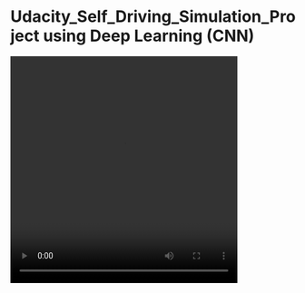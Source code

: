 # Udacity_Self_Driving_Simulation_Project using Deep Learning (CNN)

<video height="400px" width="400px" src="https://j.gifs.com/r8zLL4.gif"/>

<img src="https://j.gifs.com/r8zLL4.gif" width="400" height="400" />

![Alt Text](https://media.giphy.com/media/vFKqnCdLPNOKc/giphy.gif)

![Alt Text](https://j.gifs.com/r8zLL4.gif)

![Working](./udacity.gif)
